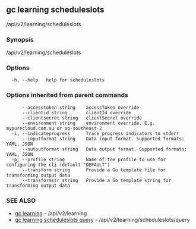 ## gc learning scheduleslots

/api/v2/learning/scheduleslots

### Synopsis

/api/v2/learning/scheduleslots

### Options

```
  -h, --help   help for scheduleslots
```

### Options inherited from parent commands

```
      --accesstoken string    accessToken override
      --clientid string       clientId override
      --clientsecret string   clientSecret override
      --environment string    environment override. E.g. mypurecloud.com.au or ap-southeast-2
  -i, --indicateprogress      Trace progress indicators to stderr
      --inputformat string    Data input format. Supported formats: YAML, JSON
      --outputformat string   Data output format. Supported formats: YAML, JSON
  -p, --profile string        Name of the profile to use for configuring the cli (default "DEFAULT")
      --transform string      Provide a Go template file for transforming output data
      --transformstr string   Provide a Go template string for transforming output data
```

### SEE ALSO

* [gc learning](gc_learning.html)	 - /api/v2/learning
* [gc learning scheduleslots query](gc_learning_scheduleslots_query.html)	 - /api/v2/learning/scheduleslots/query


